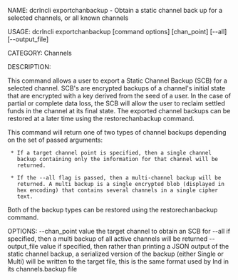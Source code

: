 NAME:
   dcrlncli exportchanbackup - Obtain a static channel back up for a selected channels, or all known channels

USAGE:
   dcrlncli exportchanbackup [command options] [chan_point] [--all] [--output_file]

CATEGORY:
   Channels

DESCRIPTION:
   
  This command allows a user to export a Static Channel Backup (SCB) for
  a selected channel. SCB's are encrypted backups of a channel's initial
  state that are encrypted with a key derived from the seed of a user. In
  the case of partial or complete data loss, the SCB will allow the user
  to reclaim settled funds in the channel at its final state. The
  exported channel backups can be restored at a later time using the
  restorechanbackup command.

  This command will return one of two types of channel backups depending
  on the set of passed arguments:

     * If a target channel point is specified, then a single channel
       backup containing only the information for that channel will be
       returned.

     * If the --all flag is passed, then a multi-channel backup will be
       returned. A multi backup is a single encrypted blob (displayed in
       hex encoding) that contains several channels in a single cipher
       text.

  Both of the backup types can be restored using the restorechanbackup
  command.
  

OPTIONS:
   --chan_point value   the target channel to obtain an SCB for
   --all                if specified, then a multi backup of all active channels will be returned
   --output_file value  if specified, then rather than printing a JSON output
                            of the static channel backup, a serialized version of
                            the backup (either Single or Multi) will be written to
                            the target file, this is the same format used by lnd in
                            its channels.backup file
   
